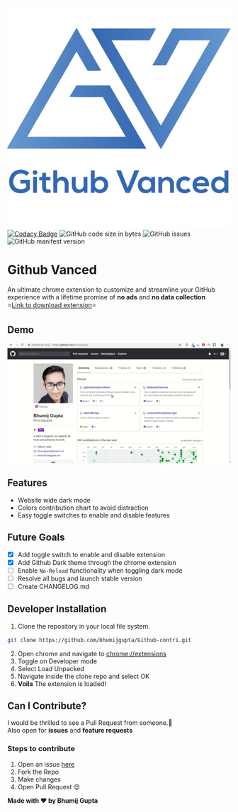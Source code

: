 ![Github Vanced Logo](/assets/logo_readme.png)<br>
[![Codacy Badge](https://api.codacy.com/project/badge/Grade/9640b1268d824af28ddc916b8f03f2a1)](https://www.codacy.com/app/bhumijgupta/Github-vanced?utm_source=github.com&utm_medium=referral&utm_content=bhumijgupta/Github-vanced&utm_campaign=Badge_Grade) ![GitHub code size in bytes](https://img.shields.io/github/languages/code-size/bhumijgupta/github-vanced.svg) ![GitHub issues](https://img.shields.io/github/issues/bhumijgupta/Github-vanced.svg) ![GitHub manifest version](https://img.shields.io/github/manifest-json/v/bhumijgupta/Github-vanced.svg)

# Github Vanced

An ultimate chrome extension to customize and streamline your GitHub experience with a lifetime promise of **no ads** and **no data collection**<br>
:star:[Link to download extension](https://chrome.google.com/webstore/detail/github-vanced-beta/apidmenkobkfjiffjmapgjdapmpaneck):star:

## Demo

![/assets/demo.gif](/assets/demo.gif)

## Features

- Website wide dark mode
- Colors contribution chart to avoid distraction
- Easy toggle switches to enable and disable features

## Future Goals

- [x] Add toggle switch to enable and disable extension
- [x] Add Github Dark theme through the chrome extension
- [ ] Enable `No-Reload` functionality when toggling dark mode
- [ ] Resolve all bugs and launch stable version
- [ ] Create CHANGELOG.md

## Developer Installation

1. Clone the repository in your local file system.

```bash
git clone https://github.com/bhumijgupta/Github-contri.git
```

2. Open chrome and navigate to [chrome://extensions](chrome://extensions/)
3. Toggle on Developer mode
4. Select Load Unpacked
5. Navigate inside the clone repo and select OK
6. **Voila** The extension is loaded!

## Can I Contribute?

I would be thrilled to see a Pull Request from someone.:raised_hands:<br>
Also open for **issues** and **feature requests**<br>

### Steps to contribute

1. Open an issue [here](/issues)
2. Fork the Repo
3. Make changes
4. Open Pull Request :heart_eyes:

**Made with :heart: by Bhumij Gupta**
